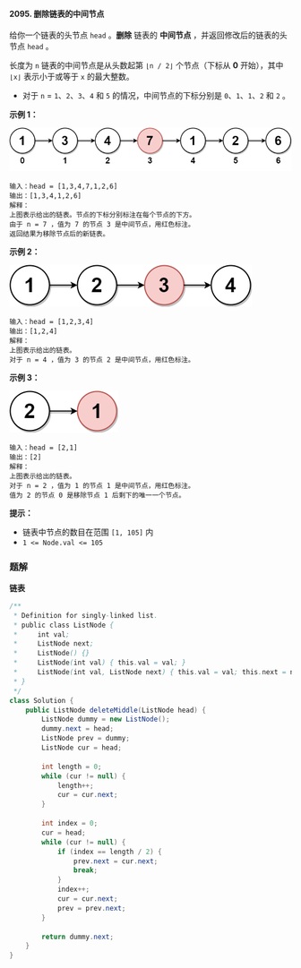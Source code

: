 #### 2095. 删除链表的中间节点

给你一个链表的头节点 `head` 。**删除** 链表的 **中间节点** ，并返回修改后的链表的头节点 `head` 。

长度为 `n` 链表的中间节点是从头数起第 `⌊n / 2⌋` 个节点（下标从 **0** 开始），其中 `⌊x⌋` 表示小于或等于 `x` 的最大整数。

- 对于 `n` = `1`、`2`、`3`、`4` 和 `5` 的情况，中间节点的下标分别是 `0`、`1`、`1`、`2` 和 `2` 。

**示例 1：**

![img](./images/删除链表的中间节点/1.jpg)

```shell
输入：head = [1,3,4,7,1,2,6]
输出：[1,3,4,1,2,6]
解释：
上图表示给出的链表。节点的下标分别标注在每个节点的下方。
由于 n = 7 ，值为 7 的节点 3 是中间节点，用红色标注。
返回结果为移除节点后的新链表。 
```

**示例 2：**

![img](./images/删除链表的中间节点/2.jpg)

```shell
输入：head = [1,2,3,4]
输出：[1,2,4]
解释：
上图表示给出的链表。
对于 n = 4 ，值为 3 的节点 2 是中间节点，用红色标注。
```

**示例 3：**

![img](./images/删除链表的中间节点/3.jpg)

```shell
输入：head = [2,1]
输出：[2]
解释：
上图表示给出的链表。
对于 n = 2 ，值为 1 的节点 1 是中间节点，用红色标注。
值为 2 的节点 0 是移除节点 1 后剩下的唯一一个节点。
```

**提示：**

- 链表中节点的数目在范围 `[1, 105]` 内
- `1 <= Node.val <= 105`

### 题解

**链表**

```java
/**
 * Definition for singly-linked list.
 * public class ListNode {
 *     int val;
 *     ListNode next;
 *     ListNode() {}
 *     ListNode(int val) { this.val = val; }
 *     ListNode(int val, ListNode next) { this.val = val; this.next = next; }
 * }
 */
class Solution {
    public ListNode deleteMiddle(ListNode head) {
        ListNode dummy = new ListNode();
        dummy.next = head;
        ListNode prev = dummy;
        ListNode cur = head;

        int length = 0;
        while (cur != null) {
            length++;
            cur = cur.next;
        }

        int index = 0;
        cur = head;
        while (cur != null) {
            if (index == length / 2) {
                prev.next = cur.next;
                break;
            }
            index++;
            cur = cur.next;
            prev = prev.next;
        }

        return dummy.next;
    }
}
```

